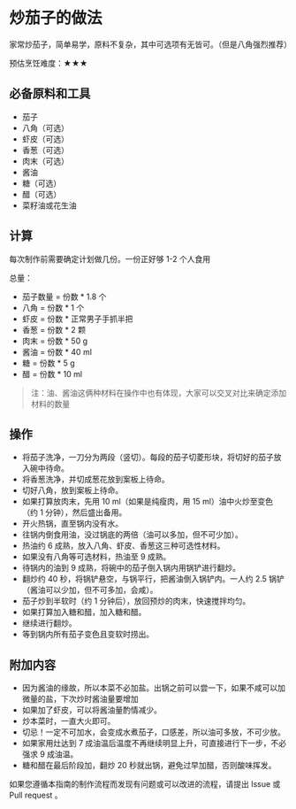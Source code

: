 # 炒茄子的做法

家常炒茄子，简单易学，原料不复杂，其中可选项有无皆可。（但是八角强烈推荐）

预估烹饪难度：★★★

## 必备原料和工具

- 茄子
- 八角（可选）
- 虾皮（可选）
- 香葱（可选）
- 肉末（可选）
- 酱油
- 糖（可选）
- 醋（可选）
- 菜籽油或花生油

## 计算

每次制作前需要确定计划做几份。一份正好够 1-2 个人食用

总量：

- 茄子数量 = 份数 *  1.8 个
- 八角 = 份数 * 1 个
- 虾皮 = 份数 * 正常男子手抓半把
- 香葱 = 份数 * 2 颗
- 肉末 = 份数 * 50 g
- 酱油 = 份数 * 40 ml
- 糖 = 份数 * 5 g
- 醋 = 份数 * 10 ml

> 注：油、酱油这俩种材料在操作中也有体现，大家可以交叉对比来确定添加材料的数量

## 操作

- 将茄子洗净，一刀分为两段（竖切）。每段的茄子切菱形块，将切好的茄子放入碗中待命。
- 将香葱洗净，并切成葱花放到案板上待命。
- 切好八角，放到案板上待命。
- 如果打算放肉末，先用 10 ml（如果是纯瘦肉，用 15 ml）油中火炒至变色（约 1 分钟），然后盛出备用。
- 开火热锅，直至锅内没有水。
- 往锅内倒食用油，没过锅底的两倍（油可以多加，但不可少加）。
- 热油约 6 成熟，放入八角、虾皮、香葱这三种可选性材料。
- 如果没有八角等可选材料，热油至 9 成熟。
- 待锅内的油到 9 成熟，将碗中的茄子倒入锅内用锅铲进行翻炒。
- 翻炒约 40 秒，将锅铲悬空，与锅平行，把酱油倒入锅铲内。一人约 2.5 锅铲（酱油可以少加，但不可多加，会咸）。
- 茄子炒到半软时（约 1 分钟后），放回预炒的肉末，快速搅拌均匀。
- 如果打算加入糖和醋，加入糖和醋。
- 继续进行翻炒。
- 等到锅内所有茄子变色且变软时捞出。

## 附加内容

- 因为酱油的缘故，所以本菜不必加盐。出锅之前可以尝一下，如果不咸可以加微量的盐，下次炒时酱油量要增加
- 如果加了虾皮，可以将酱油量酌情减少。
- 炒本菜时，一直大火即可。
- 切忌！一定不可加水，会变成水煮茄子，口感差，所以油可多放，不可少放。
- 如果家用灶达到 7 成油温后温度不再继续明显上升，可直接进行下一步，不必强求 9 成油温。
- 糖和醋在最后阶段加，翻炒 20 秒就出锅，避免过早加醋，否则酸味挥发。

如果您遵循本指南的制作流程而发现有问题或可以改进的流程，请提出 Issue 或 Pull request 。
